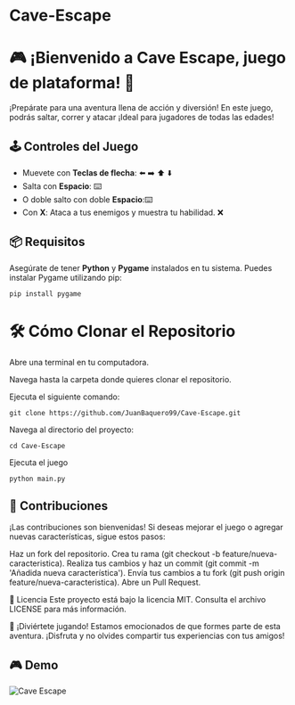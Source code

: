 # Cave-Escape

# 🎮 ¡Bienvenido a Cave Escape, juego de plataforma! 🚀

¡Prepárate para una aventura llena de acción y diversión! En este juego, podrás saltar, correr y atacar ¡Ideal para jugadores de todas las edades!

## 🕹️ Controles del Juego

- Muevete con **Teclas de flecha**: ⬅️ ➡️ ⬆️ ⬇️
- Salta con **Espacio**: ⌨️
- O doble salto con doble **Espacio**:⌨️
- Con **X**: Ataca a tus enemigos y muestra tu habilidad. ❌

## 📦 Requisitos

Asegúrate de tener **Python** y **Pygame** instalados en tu sistema. Puedes instalar Pygame utilizando pip:

```bash
pip install pygame
```
# 🛠️ Cómo Clonar el Repositorio
Abre una terminal en tu computadora.

Navega hasta la carpeta donde quieres clonar el repositorio.

Ejecuta el siguiente comando:
```
git clone https://github.com/JuanBaquero99/Cave-Escape.git
```
Navega al directorio del proyecto:
```
cd Cave-Escape
```
Ejecuta el juego
```
python main.py
```

## 👥 Contribuciones
¡Las contribuciones son bienvenidas! Si deseas mejorar el juego o agregar nuevas características, sigue estos pasos:

Haz un fork del repositorio.
Crea tu rama (git checkout -b feature/nueva-caracteristica).
Realiza tus cambios y haz un commit (git commit -m 'Añadida nueva característica').
Envía tus cambios a tu fork (git push origin feature/nueva-caracteristica).
Abre un Pull Request.

📄 Licencia
Este proyecto está bajo la licencia MIT. Consulta el archivo LICENSE para más información.

🤝 ¡Diviértete jugando!
Estamos emocionados de que formes parte de esta aventura. ¡Disfruta y no olvides compartir tus experiencias con tus amigos!

## 🎮 Demo 
![Cave Escape](https://github.com/user-attachments/assets/9464e527-ecc8-4e16-8591-43fca4cab395)

